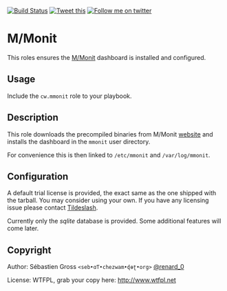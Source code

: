 <!--
---
lang: american
---
-->

[![Build Status](https://travis-ci.org/cw-ansible/cw.mmonit.svg?branch=master)](https://travis-ci.org/cw-ansible/cw.mmonit)
[![Tweet this](https://img.shields.io/twitter/url/http/shields.io.svg)](https://twitter.com/intent/tweet?tw_p=tweetbutton&via=renard_0&url=https%3A%2F%2Fgithub.com%2Fcw-ansible%2Fcw.mmonit&text=Install%20and%20configure%20M%2F%23Monit%20using%20%23Ansible.)
[![Follow me on twitter](http://img.shields.io/badge/Twitter-Follow-00aced.svg)](https://twitter.com/intent/follow?region=follow_link&screen_name=renard_0&tw_p=followbutton)

# M/Monit

This roles ensures the [M/Monit](http://mmonit.com/) dashboard is installed and
configured.
 
## Usage

Include the `cw.mmonit` role to your playbook.

## Description

This role downloads the precompiled binaries from M/Monit
[website](http://mmonit.com/download) and installs the dashboard in the `mmonit`
user directory.

For convenience this is then linked to `/etc/mmonit` and `/var/log/mmonit`.

## Configuration

A default trial license is provided, the exact same as the one shipped with the
tarball. You may consider using your own. If you have any licensing issue
please contact [Tildeslash](http://mmonit.com/contact/).

Currently only the *sqlite* database is provided. Some additional features will
come later.

## Copyright

Author: Sébastien Gross `<seb•ɑƬ•chezwam•ɖɵʈ•org>` [@renard_0](https://twitter.com/renard_0)

License: WTFPL, grab your copy here: http://www.wtfpl.net
